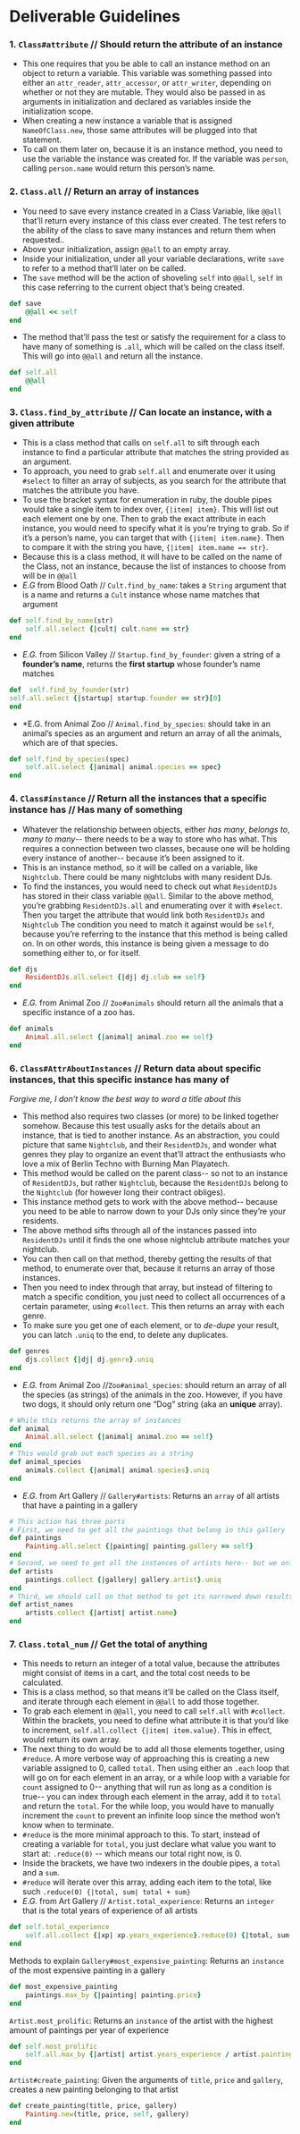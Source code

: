 # Deliverable Guidelines
### 1. `Class#attribute` // Should return the attribute of an instance
- This one requires that you be able to call an instance method on an object to return a variable. This variable was something passed into either an `attr_reader`, `attr_accessor`, or `attr_writer`, depending on whether or not they are mutable. They would also be passed in as arguments in initialization and declared as variables inside the initialization scope.
- When creating a new instance a variable that is assigned `NameOfClass.new`, those same attributes will be plugged into that statement.
- To call on them later on, because it is an instance method, you need to use the variable the instance was created for. If the variable was `person`, calling `person.name` would return this person’s name.
### 2.  `Class.all` // Return an array of instances
- You need to save every instance created in a Class Variable, like `@@all` that’ll return every instance of this class ever created. The test refers to the ability of the class to save many instances and return them when requested..
- Above your initialization, assign `@@all` to an empty array.
- Inside your initialization, under all your variable declarations, write `save` to refer to a method that’ll later on be called.
- The `save` method will be the action of shoveling `self` into `@@all`, `self` in this case referring to the current object that’s being created.
```ruby
def save
	@@all << self
end
```
- The method that’ll pass the test or satisfy the requirement for a class to have many of something is `.all`, which will be called on the class itself. This will go into `@@all` and return all the instance.
```ruby
def self.all
	@@all
end
```
### 3. `Class.find_by_attribute` // Can locate an instance, with a given attribute
- This is a class method that calls on `self.all` to sift through each instance to find a particular attribute that matches the string provided as an argument.
- To approach, you need to grab `self.all` and enumerate over it using `#select` to filter an array of subjects, as you search for the attribute that matches the attribute you have.
- To use the bracket syntax for enumeration in ruby, the double pipes would take a single item to index over, `{|item| item}`. This will list out each element one by one. Then to grab the exact attribute in each instance, you would need to specify what it is you’re trying to grab. So if it’s a person’s name, you can target that with `{|item| item.name}`. Then to compare it with the string you have, `{|item| item.name == str}`.
- Because this is a class method, it will have to be called on the name of the Class, not an instance, because the list of instances to choose from will be in `@@all`
- *E.G* from Blood Oath // `Cult.find_by_name`: takes a  `String`  argument that is a name and returns a  `Cult`  instance whose name matches that argument
```ruby
def self.find_by_name(str)
	self.all.select {|cult| cult.name == str}
end
```
- *E.G.* from Silicon Valley // `Startup.find_by_founder`: given a string of a  **founder’s name**, returns the  **first startup**  whose founder’s name matches
```ruby
def  self.find_by_founder(str)
self.all.select {|startup| startup.founder == str}[0]
end
```
- *E.G. from Animal Zoo // `Animal.find_by_species`: should take in an animal’s species as an argument and return an array of all the animals, which are of that species.
```ruby
def self.find_by_species(spec)
	self.all.select {|animal| animal.species == spec}
end
```
### 4. `Class#instance` // Return all the instances that a specific instance has // Has many of something
- Whatever the relationship between objects, either *has many*, *belongs to*, *many to many*-- there needs to be a way to store who has what. This requires a connection between two classes, because one will be holding every instance of another-- because it’s been assigned to it.
- This is an instance method, so it will be called on a variable, like `Nightclub`. There could be many nightclubs with many resident DJs.
- To find the instances, you would need to check out what `ResidentDJs` has stored in their class variable `@@all`. Similar to the above method, you’re grabbing `ResidentDJs.all` and enumerating over it with `#select`. Then you target the attribute that would link both `ResidentDJs` and `Nightclub` The condition you need to match it against would be `self`, because you’re referring to the instance that this method is being called on. In on other words, this instance is being given a message to do something either to, or for itself.
```ruby
def djs
	ResidentDJs.all.select {|dj| dj.club == self}
end
```
- *E.G.* from Animal Zoo // `Zoo#animals` should return all the animals that a specific instance of a zoo has.
```ruby
def animals
	Animal.all.select {|animal| animal.zoo == self}
end
```
### 6. `Class#AttrAboutInstances` // Return data about specific instances, that this specific instance has many of
*Forgive me, I don’t know the best way to word a title about this*
- This method also requires two classes (or more) to be linked together somehow. Because this test usually asks for the details about an instance, that is tied to another instance. As an abstraction, you could picture that same `Nightclub`, and their `ResidentDJs`, and wonder what genres they play to organize an event that’ll attract the enthusiasts who love a mix of Berlin Techno with Burning Man Playatech.
- This method would be called on the parent class-- so not to an instance of `ResidentDJs`, but rather `Nightclub`, because the `ResidentDJs` belong to the `Nightclub` (for however long their contract obliges).
- This instance method gets to work with the above method-- because you need to be able to narrow down to your DJs only since they’re your residents.
- The above method sifts through all of the instances passed into `ResidentDJs` until it finds the one whose nightclub attribute matches your nightclub.
- You can then call on that method, thereby getting the results of that method, to enumerate over that, because it returns an array of those instances.
- Then you need to index through that array, but instead of filtering to match a specific condition, you just need to collect all occurrences of a certain parameter, using `#collect`. This then returns an array with each genre.
- To make sure you get one of each element, or to *de-dupe* your result, you can latch `.uniq` to the end, to delete any duplicates.
```ruby
def genres
	djs.collect {|dj| dj.genre}.uniq
end
```
- *E.G.* from Animal Zoo //`Zoo#animal_species`: should return an array of all the species (as strings) of the animals in the zoo. However, if you have two dogs, it should only return one “Dog” string (aka an **unique** array).
```ruby
# While this returns the array of instances
def animal
	Animal.all.select {|animal| animal.zoo == self}
end
# This would grab out each species as a string
def animal_species
	animals.collect {|animal| animal.species}.uniq
end
```
- *E.G.* from Art Gallery // `Gallery#artists`: Returns an  `array`  of all artists that have a painting in a gallery
```ruby
# This action has three parts
# First, we need to get all the paintings that belong in this gallery
def paintings
	Painting.all.select {|painting| painting.gallery == self}
end
# Second, we need to get all the instances of artists here-- but we only need to get one of these instances.
def artists
	paintings.collect {|gallery| gallery.artist}.uniq
end
# Third, we should call on that method to get its narrowed down results, and then we can iterate over them again, to grab the string value of a a specific attribute.
def artist_names
	artists.collect {|artist| artist.name}
end
```
### 7. `Class.total_num` // Get the total of anything
- This needs to return an integer of a total value, because the attributes might consist of items in a cart, and the total cost needs to be calculated.
- This is a class method, so that means it’ll be called on the Class itself, and iterate through each element in `@@all` to add those together.
- To grab each element in `@@all`, you need to call `self.all` with `#collect`. Within the brackets, you need to define what attribute it is that you’d like to increment, `self.all.collect {|item| item.value}`. This in effect, would return its own array.
- The next thing to do would be to add all those elements together, using `#reduce`. A more verbose way of approaching this is creating a new variable assigned to 0, called `total`. Then using either an `.each` loop that will go on for each element in an array, or a while loop with a variable for `count` assigned to 0-- anything that will run as long as a condition is true-- you can index through each element in the array, add it to `total` and return the `total`. For the while loop, you would have to manually increment the `count` to prevent an infinite loop since the method won’t know when to terminate.
- `#reduce` is the more minimal approach to this. To start, instead of creating a variable for `total`, you just declare what value you want to start at: `.reduce(0)` -- which means our total right now, is 0.
- Inside the brackets, we have two indexers in the double pipes, a `total` and a `sum`.
- `#reduce` will iterate over this array, adding each item to the total, like such `.reduce(0) {|total, sum| total + sum}`
- *E.G.* from Art Gallery // `Artist.total_experience`: Returns an  `integer`  that is the total years of experience of all artists
```ruby
def self.total_experience
	self.all.collect {|xp| xp.years_experience}.reduce(0) {|total, sum| total + sum}
end
```
Methods to explain
`Gallery#most_expensive_painting`: Returns an  `instance`  of the most expensive painting in a gallery
```ruby
def most_expensive_painting
	paintings.max_by {|painting| painting.price}
end
```
`Artist.most_prolific`: Returns an  `instance`  of the artist with the highest amount of paintings per year of experience
```ruby
def self.most_prolific
	self.all.max_by {|artist| artist.years_experience / artist.paintings.count}
end
```
`Artist#create_painting`: Given the arguments of  `title`,  `price`  and  `gallery`, creates a new painting belonging to that artist
```ruby
def create_painting(title, price, gallery)
	Painting.new(title, price, self, gallery)
end
```